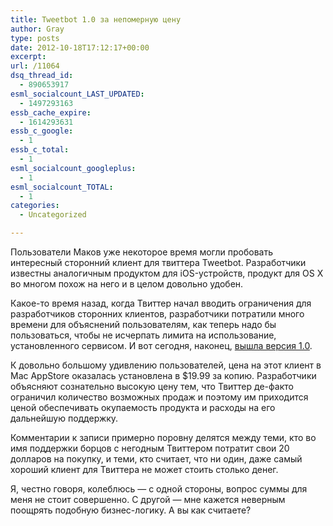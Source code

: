 ```yaml
---
title: Tweetbot 1.0 за непомерную цену
author: Gray
type: posts
date: 2012-10-18T17:12:17+00:00
excerpt:
url: /11064
dsq_thread_id:
  - 890653917
esml_socialcount_LAST_UPDATED:
  - 1497293163
essb_cache_expire:
  - 1614293631
essb_c_google:
  - 1
essb_c_total:
  - 1
esml_socialcount_googleplus:
  - 1
esml_socialcount_TOTAL:
  - 1
categories:
  - Uncategorized

---
```








Пользователи Маков уже некоторое время могли пробовать интересный сторонний клиент для твиттера Tweetbot. Разработчики известны аналогичным продуктом для iOS-устройств, продукт для OS X во многом похож на него и в целом довольно удобен. 

Какое-то время назад, когда Твиттер начал вводить ограничения для разработчиков сторонних клиентов, разработчики потратили много времени для объяснений пользователям, как теперь надо бы пользоваться, чтобы не исчерпать лимита на использование, установленного сервисом. И вот сегодня, наконец, [вышла версия 1.0][1]. 

К довольно большому удивлению пользователей, цена на этот клиент в Mac AppStore оказалась установлена в $19.99 за копию. Разработчики объясняют сознательно высокую цену тем, что Твиттер де-факто ограничил количество возможных продаж и поэтому им приходится ценой обеспечивать окупаемость продукта и расходы на его дальнейшую поддержку.

Комментарии к записи примерно поровну делятся между теми, кто во имя поддержки борцов с негодным Твиттером потратит свои 20 долларов на покупку, и теми, кто считает, что ни один, даже самый хороший клиент для Твиттера не может стоить столько денег. 

Я, честно говоря, колеблюсь — с одной стороны, вопрос суммы для меня не стоит совершенно. С другой — мне кажется неверным поощрять подобную бизнес-логику. А вы как считаете?

 [1]: http://tapbots.com/blog/news/tweetbot-mac
